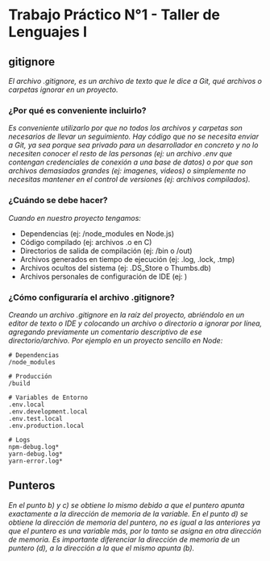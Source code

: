 # Trabajo Práctico N°1 - Taller de Lenguajes I

## gitignore
_El archivo .gitignore, es un archivo de texto que le dice a Git, qué archivos o carpetas ignorar en un proyecto._

### ¿Por qué es conveniente incluirlo?
_Es conveniente utilizarlo por que no todos los archivos y carpetas son necesarios de llevar un seguimiento. Hay código que no se necesita enviar a Git, ya sea porque sea privado para un desarrollador en concreto y no lo necesiten conocer el resto de las personas (ej: un archivo .env que contengan credenciales de conexión a una base de datos) o por que son archivos demasiados grandes (ej: imagenes, videos) o simplemente no necesitas mantener en el control de versiones (ej: archivos compilados)._

### ¿Cuándo se debe hacer?
_Cuando en nuestro proyecto tengamos:_
* Dependencias (ej: /node_modules en Node.js)
* Código compilado (ej: archivos .o en C)
* Directorios de salida de compilación (ej: /bin o /out)
* Archivos generados en tiempo de ejecución (ej: .log, .lock, .tmp)
* Archivos ocultos del sistema (ej: .DS_Store o Thumbs.db)
* Archivos personales de configuración de IDE (ej: )

### ¿Cómo configuraría el archivo .gitignore?
_Creando un archivo .gitignore en la raíz del proyecto, abriéndolo en un editor de texto o IDE y colocando un archivo o directorio a ignorar por línea, agregando previamente un comentario descriptivo de ese directorio/archivo. Por ejemplo en un proyecto sencillo en Node:_

```
# Dependencias
/node_modules

# Producción
/build

# Variables de Entorno
.env.local
.env.development.local
.env.test.local
.env.production.local

# Logs
npm-debug.log*
yarn-debug.log*
yarn-error.log*
```

## Punteros
_En el punto b) y c) se obtiene lo mismo debido a que el puntero apunta exactamente a la dirección de memoria de la variable._
_En el punto d) se obtiene la dirección de memoria del puntero, no es igual a las anteriores ya que el puntero es una variable más, por lo tanto se asigna en otra dirección de memoria. Es importante diferenciar la dirección de memoria de un puntero (d), a la dirección a la que el mismo apunta (b)._

